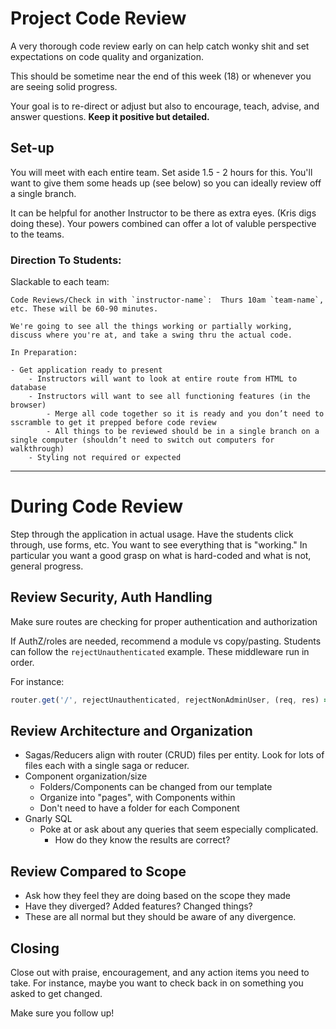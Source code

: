 # Project Code Review

A very thorough code review early on can help catch wonky shit and set expectations on code quality and organization.

This should be sometime near the end of this week (18) or whenever you are seeing solid progress.

Your goal is to re-direct or adjust but also to encourage, teach, advise, and answer questions. **Keep it positive but detailed.**


## Set-up

You will meet with each entire team. Set aside 1.5 - 2 hours for this. You'll want to give them some heads up (see below) so you can ideally review off a single branch.

It can be helpful for another Instructor to be there as extra eyes. (Kris digs doing these). Your powers combined can offer a lot of valuble perspective to the teams.


### Direction To Students: 

Slackable to each team:

```
Code Reviews/Check in with `instructor-name`:  Thurs 10am `team-name`, etc. These will be 60-90 minutes.

We're going to see all the things working or partially working, discuss where you're at, and take a swing thru the actual code.

In Preparation:

- Get application ready to present
    - Instructors will want to look at entire route from HTML to database
    - Instructors will want to see all functioning features (in the browser)
        - Merge all code together so it is ready and you don’t need to sscramble to get it prepped before code review
        - All things to be reviewed should be in a single branch on a single computer (shouldn’t need to switch out computers for walkthrough)
    - Styling not required or expected
```

---

# During Code Review

Step through the application in actual usage. Have the students click through, use forms, etc. You want to see everything that is "working." In particular you want a good grasp on what is hard-coded and what is not, general progress.


## Review Security, Auth Handling

Make sure routes are checking for proper authentication and authorization

If AuthZ/roles are needed, recommend a module vs copy/pasting. Students can follow the `rejectUnauthenticated` example. These middleware run in order.

For instance:
    
```js
router.get('/', rejectUnauthenticated, rejectNonAdminUser, (req, res) => ... 
```

## Review Architecture and Organization

- Sagas/Reducers align with router (CRUD) files per entity. Look for lots of files each with a single saga or reducer.
- Component organization/size
    - Folders/Components can be changed from our template
    - Organize into "pages", with Components within
    - Don't need to have a folder for each Component
- Gnarly SQL
    - Poke at or ask about any queries that seem especially complicated.
        - How do they know the results are correct?

## Review Compared to Scope

- Ask how they feel they are doing based on the scope they made
- Have they diverged? Added features? Changed things?
- These are all normal but they should be aware of any divergence.

## Closing

Close out with praise, encouragement, and any action items you need to take. For instance, maybe you want to check back in on something you asked to get changed. 

Make sure you follow up!